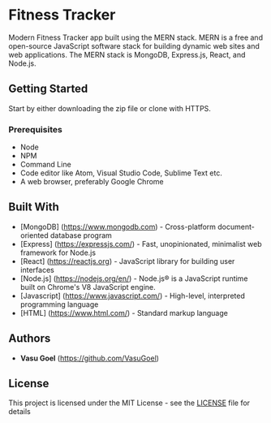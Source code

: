 # Fitness Tracker

Modern Fitness Tracker app built using the MERN stack. MERN is a free and open-source JavaScript software stack for building dynamic web sites and web applications. The MERN stack is MongoDB, Express.js, React, and Node.js.


## Getting Started

Start by either downloading the zip file or clone with HTTPS.

### Prerequisites

* Node 
* NPM
* Command Line
* Code editor like Atom, Visual Studio Code, Sublime Text etc.
* A web browser, preferably Google Chrome



## Built With

* [MongoDB] (https://www.mongodb.com) - Cross-platform document-oriented database program
* [Express] (https://expressjs.com/) - Fast, unopinionated, minimalist web framework for Node.js
* [React] (https://reactjs.org) - JavaScript library for building user interfaces
* [Node.js] (https://nodejs.org/en/) - Node.js® is a JavaScript runtime built on Chrome's V8 JavaScript engine.
* [Javascript] (https://www.javascript.com/) - High-level, interpreted programming language
* [HTML] (https://www.html.com/) - Standard markup language

## Authors

* **Vasu Goel** (https://github.com/VasuGoel)

## License

This project is licensed under the MIT License - see the [LICENSE](https://github.com/VasuGoel/fitness-tracker/blob/master/LICENSE) file for details
